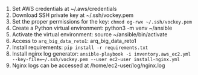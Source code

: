 1. Set AWS credentials at ~/.aws/credentials
2. Download SSH private key at ~/.ssh/vockey.pem
3. Set the proper permissions for the key: `chmod og-rwx ~/.ssh/vockey.pem`
4. Create a Python virtual environment: python3 -m venv ~/ansible
5. Activate the virtual environment: source ~/ansible/bin/activate
7. Access to `arq_big_data_reto1`: arq_big_data_reto1
8. Install requirements: `pip install -r requirements.txt`
9. Install nginx log generator: `ansible-playbook -i inventory.aws_ec2.yml --key-file=~/.ssh/vockey.pem --user ec2-user install-nginx.yml`
7. Nginx logs can be accessed at /home/ec2-user/log/nginx.log 
